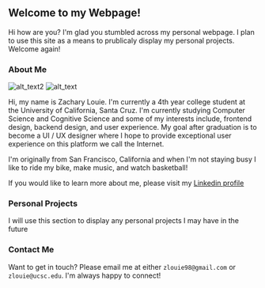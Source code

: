 ## Welcome to my Webpage!

Hi how are you? I'm glad you stumbled across my personal webpage.  I plan to use this site as a means to prublicaly display my personal projects.  Welcome again!

### About Me
![alt_text2](https://picsum.photos/200/200)
![alt_text](https://github.com/ZacharyGLouie/zacharyglouie/blob/gh-pages/images/Me.png)

Hi, my name is Zachary Louie.  I'm currently a 4th year college student at the University of California, Santa Cruz.  I'm currently studying Computer Science and Cognitive Science and some of my interests include, frontend design, backend design, and user experience.  My goal after graduation is to become a UI / UX designer where I hope to provide exceptional user experience on this platform we call the Internet.  

I'm originally from San Francisco, California and when I'm not staying busy I like to ride my bike, make music, and watch basketball!

If you would like to learn more about me, please visit my [Linkedin profile](https://www.linkedin.com/in/zachary-g-louie-99bb80132/)

### Personal Projects

I will use this section to display any personal projects I may have in the future

### Contact Me

Want to get in touch? Please email me at either `zlouie98@gmail.com` or `zlouie@ucsc.edu`.  I'm always happy to connect!
